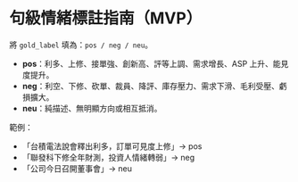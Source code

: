 
# 句級情緒標註指南（MVP）

將 `gold_label` 填為：`pos / neg / neu`。

- **pos**：利多、上修、接單強、創新高、評等上調、需求增長、ASP 上升、能見度提升。
- **neg**：利空、下修、砍單、裁員、降評、庫存壓力、需求下滑、毛利受壓、虧損擴大。
- **neu**：純描述、無明顯方向或相互抵消。

範例：
- 「台積電法說會釋出利多，訂單可見度上修」→ pos
- 「聯發科下修全年財測，投資人情緒轉弱」→ neg
- 「公司今日召開董事會」→ neu
